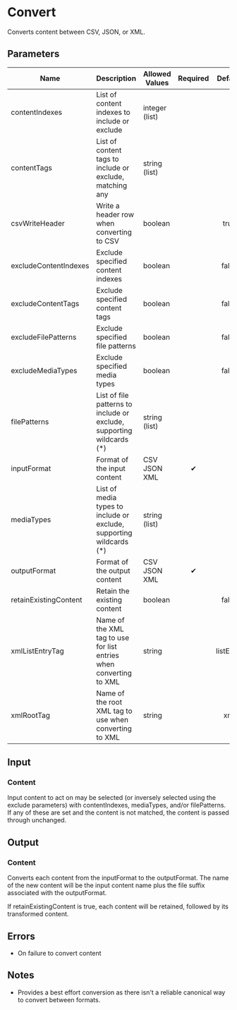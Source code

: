 # Convert
Converts content between CSV, JSON, or XML.

## Parameters
| Name                  | Description                                                           | Allowed Values       | Required | Default   |
|-----------------------|-----------------------------------------------------------------------|----------------------|:--------:|:---------:|
| contentIndexes        | List of content indexes to include or exclude                         | integer (list)       |          |           |
| contentTags           | List of content tags to include or exclude, matching any              | string (list)        |          |           |
| csvWriteHeader        | Write a header row when converting to CSV                             | boolean              |          | true      |
| excludeContentIndexes | Exclude specified content indexes                                     | boolean              |          | false     |
| excludeContentTags    | Exclude specified content tags                                        | boolean              |          | false     |
| excludeFilePatterns   | Exclude specified file patterns                                       | boolean              |          | false     |
| excludeMediaTypes     | Exclude specified media types                                         | boolean              |          | false     |
| filePatterns          | List of file patterns to include or exclude, supporting wildcards (*) | string (list)        |          |           |
| inputFormat           | Format of the input content                                           | CSV<br/>JSON<br/>XML | ✔        |           |
| mediaTypes            | List of media types to include or exclude, supporting wildcards (*)   | string (list)        |          |           |
| outputFormat          | Format of the output content                                          | CSV<br/>JSON<br/>XML | ✔        |           |
| retainExistingContent | Retain the existing content                                           | boolean              |          | false     |
| xmlListEntryTag       | Name of the XML tag to use for list entries when converting to XML    | string               |          | listEntry |
| xmlRootTag            | Name of the root XML tag to use when converting to XML                | string               |          | xml       |

## Input
### Content
Input content to act on may be selected (or inversely selected using the exclude parameters) with
contentIndexes, mediaTypes, and/or filePatterns. If any of these are set and the content is not matched, the
content is passed through unchanged.

## Output
### Content
Converts each content from the inputFormat to the outputFormat. The name of the new
content will be the input content name plus the file suffix associated with the
outputFormat.

If retainExistingContent is true, each content will be retained, followed by its transformed content.

## Errors
* On failure to convert content

## Notes
* Provides a best effort conversion as there isn't a reliable canonical way to convert between formats.

